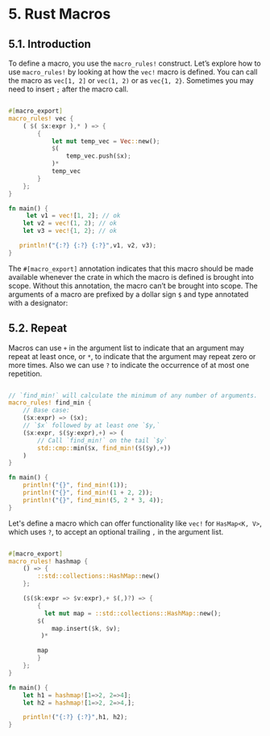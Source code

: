 # 5. Rust Macros

## 5.1. Introduction

To define a macro, you use the `macro_rules!` construct. Let’s
explore how to use `macro_rules!` by looking at how the `vec!`
macro is defined. You can call the macro as `vec[1, 2]` or
`vec(1, 2)` or as `vec{1, 2}`. Sometimes you may need to insert
`;` after the macro call.

```rust

#[macro_export]
macro_rules! vec {
    ( $( $x:expr ),* ) => {
        {
            let mut temp_vec = Vec::new();
            $(
                temp_vec.push($x);
            )*
            temp_vec
        }
    };
}

fn main() {
     let v1 = vec![1, 2]; // ok
    let v2 = vec!(1, 2); // ok
    let v3 = vec!{1, 2}; // ok

   println!("{:?} {:?} {:?}",v1, v2, v3);
}

```

The `#[macro_export]` annotation indicates that this macro should
be made available whenever the crate in which the macro is defined
is brought into scope. Without this annotation, the macro can’t
be brought into scope. The arguments of a macro are prefixed by
a dollar sign `$` and type annotated with a designator:

## 5.2. Repeat

Macros can use `+` in the argument list to indicate that an argument
may repeat at least once, or `*`, to indicate that the argument may
repeat zero or more times. Also we can use `?` to indicate the
occurrence of at most one repetition.

```rust

// `find_min!` will calculate the minimum of any number of arguments.
macro_rules! find_min {
    // Base case:
    ($x:expr) => ($x);
    // `$x` followed by at least one `$y,`
    ($x:expr, $($y:expr),+) => (
        // Call `find_min!` on the tail `$y`
        std::cmp::min($x, find_min!($($y),+))
    )
}

fn main() {
    println!("{}", find_min!(1));
    println!("{}", find_min!(1 + 2, 2));
    println!("{}", find_min!(5, 2 * 3, 4));
}

```

Let's define a macro which can offer functionality like `vec!`
for `HasMap<K, V>`, which uses `?`, to accept an optional
trailing `,` in the argument list.


```rust

#[macro_export]
macro_rules! hashmap {
    () => {
        ::std::collections::HashMap::new()
    };

    ($($k:expr => $v:expr),+ $(,)?) => {
        {
          let mut map = ::std::collections::HashMap::new();
        $(
            map.insert($k, $v);
         )*

        map
        }
    };
}

fn main() {
    let h1 = hashmap![1=>2, 2=>4];
    let h2 = hashmap![1=>2, 2=>4,];

    println!("{:?} {:?}",h1, h2);
}


```
